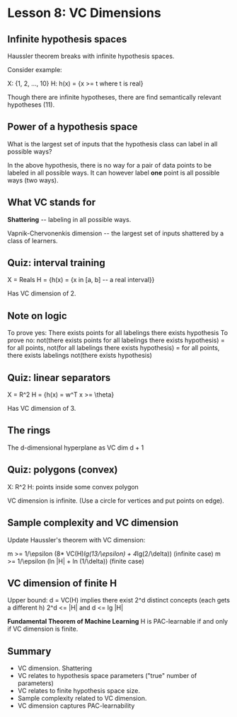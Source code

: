 Lesson 8: VC Dimensions
=======================

Infinite hypothesis spaces
--------------------------

Haussler theorem breaks with infinite hypothesis spaces.

Consider example:

X: {1, 2, ..., 10}
H: h(x) = {x >= t where t is real}

Though there are infinite hypotheses, there are find semantically relevant hypotheses (11).

Power of a hypothesis space
---------------------------

What is the largest set of inputs that the hypothesis class can label in all possible ways?

In the above hypothesis, there is no way for a pair of data points to be labeled in all possible ways. It can however label **one** point is all possible ways (two ways).

What VC stands for
------------------

**Shattering** -- labeling in all possible ways.

Vapnik-Chervonenkis dimension -- the largest set of inputs shattered by a class of learners.

Quiz: interval training
-----------------------

X = Reals
H = {h(x) = {x in [a, b] -- a real interval}}

Has VC dimension of 2.

Note on logic
-------------

To prove yes: There exists points for all labelings there exists hypothesis
To prove no: not(there exists points for all labelings there exists hypothesis) = for all points, not(for all labelings there exists hypothesis) = for all points, there exists labelings not(there exists hypothesis)

Quiz: linear separators
-----------------------

X = R^2
H = {h(x) = w^T x >= \theta}

Has VC dimension of 3.

The rings
---------

The d-dimensional hyperplane as VC dim d + 1

Quiz: polygons (convex)
-----------------------

X: R^2
H: points inside some convex polygon

VC dimension is infinite. (Use a circle for vertices and put points on edge).

Sample complexity and VC dimension
----------------------------------

Update Haussler's theorem with VC dimension:

m >= 1/\epsilon (8* VC(H)*lg(13/\epsilon) + 4*lg(2/\delta))  (infinite case)
m >= 1/\epsilon (ln |H| + ln (1/\delta)) (finite case)

VC dimension of finite H
------------------------

Upper bound: d = VC(H) implies there exist 2^d distinct concepts (each gets a different h)
2^d <= |H|    and d <= lg |H|

**Fundamental Theorem of Machine Learning** 
H is PAC-learnable if and only if VC dimension is finite.

Summary
-------
* VC dimension. Shattering
* VC relates to hypothesis space parameters ("true" number of parameters)
* VC relates to finite hypothesis space size.
* Sample complexity related to VC dimension.
* VC dimension captures PAC-learnability
